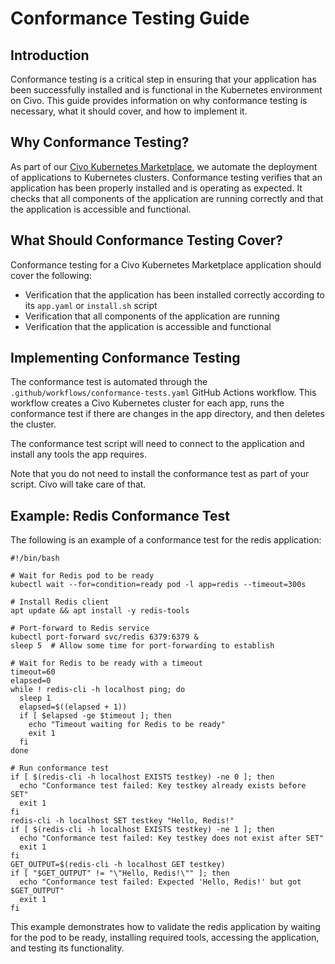 # Conformance Testing Guide

## Introduction

Conformance testing is a critical step in ensuring that your application has been successfully installed and is functional in the Kubernetes environment on Civo. This guide provides information on why conformance testing is necessary, what it should cover, and how to implement it.

## Why Conformance Testing?

As part of our [Civo Kubernetes Marketplace](https://github.com/civo/kubernetes-marketplace), we automate the deployment of applications to Kubernetes clusters. Conformance testing verifies that an application has been properly installed and is operating as expected. It checks that all components of the application are running correctly and that the application is accessible and functional.

## What Should Conformance Testing Cover?

Conformance testing for a Civo Kubernetes Marketplace application should cover the following:

* Verification that the application has been installed correctly according to its `app.yaml` or `install.sh` script
* Verification that all components of the application are running
* Verification that the application is accessible and functional

## Implementing Conformance Testing

The conformance test is automated through the `.github/workflows/conformance-tests.yaml` GitHub Actions workflow. This workflow creates a Civo Kubernetes cluster for each app, runs the conformance test if there are changes in the app directory, and then deletes the cluster.

The conformance test script will need to connect to the application and install any tools the app requires.

Note that you do not need to install the conformance test as part of your script. Civo will take care of that.

## Example: Redis Conformance Test

The following is an example of a conformance test for the redis application:

```console
#!/bin/bash

# Wait for Redis pod to be ready
kubectl wait --for=condition=ready pod -l app=redis --timeout=300s

# Install Redis client
apt update && apt install -y redis-tools

# Port-forward to Redis service
kubectl port-forward svc/redis 6379:6379 &
sleep 5  # Allow some time for port-forwarding to establish

# Wait for Redis to be ready with a timeout
timeout=60
elapsed=0
while ! redis-cli -h localhost ping; do
  sleep 1
  elapsed=$((elapsed + 1))
  if [ $elapsed -ge $timeout ]; then
    echo "Timeout waiting for Redis to be ready"
    exit 1
  fi
done

# Run conformance test
if [ $(redis-cli -h localhost EXISTS testkey) -ne 0 ]; then
  echo "Conformance test failed: Key testkey already exists before SET"
  exit 1
fi
redis-cli -h localhost SET testkey "Hello, Redis!"
if [ $(redis-cli -h localhost EXISTS testkey) -ne 1 ]; then
  echo "Conformance test failed: Key testkey does not exist after SET"
  exit 1
fi
GET_OUTPUT=$(redis-cli -h localhost GET testkey)
if [ "$GET_OUTPUT" != "\"Hello, Redis!\"" ]; then
  echo "Conformance test failed: Expected 'Hello, Redis!' but got $GET_OUTPUT"
  exit 1
fi
```
This example demonstrates how to validate the redis application by waiting for the pod to be ready, installing required tools, accessing the application, and testing its functionality.

